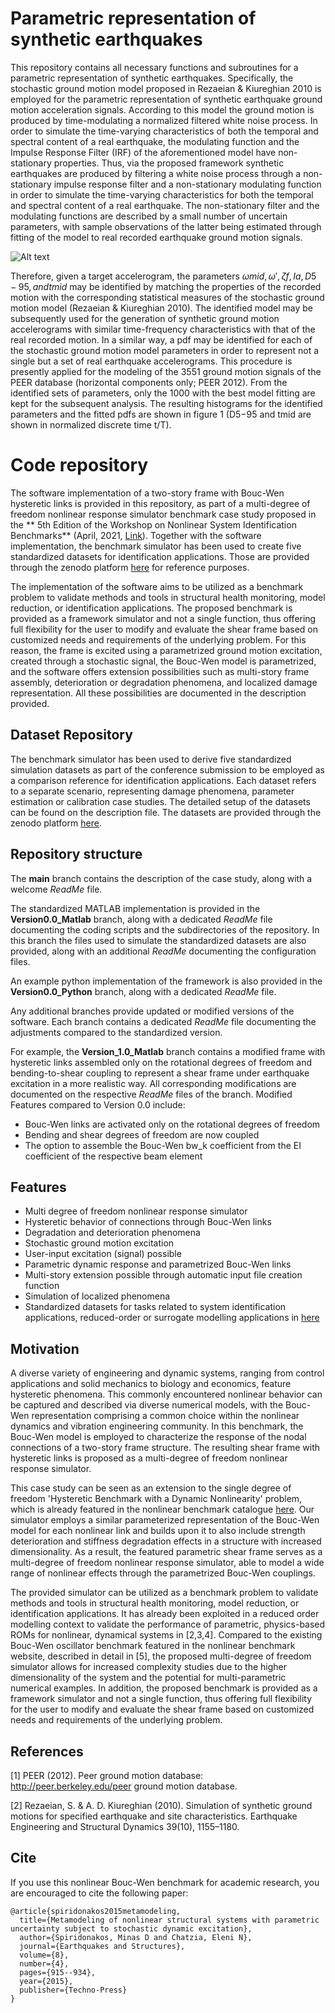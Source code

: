 # Parametric representation of synthetic earthquakes 

This repository contains all necessary functions and subroutines for a parametric representation of synthetic earthquakes. 
Specifically, the stochastic ground motion model proposed in Rezaeian & Kiureghian 2010 is employed for the parametric representation of synthetic
earthquake ground motion acceleration signals.
According to this model the ground motion is produced by time-modulating a normalized filtered white noise process. 
In order to simulate the time-varying characteristics of both the temporal and spectral content of a real earthquake, the modulating function and
the Impulse Response Filter (IRF) of the aforementioned model have non-stationary properties.
Thus, via the proposed framework synthetic earthquakes are produced by filtering a white noise process through a non-stationary impulse response filter and a
non-stationary  modulating function in order to simulate the time-varying characteristics for both the temporal and spectral content of a real earthquake. The non-stationary filter and the modulating functions are described by a small number of uncertain parameters, 
with sample observations of the latter being estimated through fitting of the model to real recorded earthquake ground motion signals.

![Alt text](/relative/path/to/img.jpg?raw=true "Schematic of the process")

Therefore, given a target accelerogram, the parameters $ωmid,ω′, ζf , Ia,D5−95, and tmid$ may be identified 
by matching the properties of the recorded motion
with the corresponding statistical measures of
the stochastic ground motion model (Rezaeian & Kiureghian
2010). The identified model may be subsequently
used for the generation of synthetic ground
motion accelerograms with similar time-frequency
characteristics with that of the real recorded motion.
In a similar way, a pdf may be identified for each
of the stochastic ground motion model parameters in
order to represent not a single but a set of real earthquake
accelerograms. This procedure is presently applied
for the modeling of the 3551 ground motion
signals of the PEER database (horizontal components
only; PEER 2012). From the identified sets of parameters,
only the 1000 with the best model fitting are
kept for the subsequent analysis. The resulting histograms
for the identified parameters and the fitted
pdfs are shown in figure 1 (D5−95 and tmid are shown
in normalized discrete time t/T).

# Code repository
The software implementation of a two-story frame with Bouc-Wen hysteretic links is provided in this repository, as part of a multi-degree of freedom nonlinear response simulator benchmark case study proposed in the ** 5th Edition of the Workshop on Nonlinear System Identification Benchmarks** (April, 2021, [Link](https://sites.google.com/view/nonlinear-benchmark/benchmarks)). Together with the software implementation, the benchmark simulator has been used to create five standardized datasets for identification applications. Those are provided through the zenodo platform [here](https://doi.org/10.5281/zenodo.4742248) for reference purposes.

The implementation of the software aims to be utilized as a benchmark problem to validate methods and tools in structural health monitoring, model reduction, or identification applications. The proposed benchmark is provided as a framework simulator and not a single function, thus offering full flexibility for the user to modify and evaluate the shear frame based on customized needs and requirements of the underlying problem. For this reason, the frame is excited using a parametrized ground motion excitation, created through a stochastic signal, the Bouc-Wen model is parametrized, and the software offers extension possibilities such as multi-story frame assembly, deterioration or degradation phenomena, and localized damage representation. All these possibilities are documented in the description provided. 

## Dataset Repository 

The benchmark simulator has been used to derive five standardized simulation datasets as part of the conference submission to be employed as a comparison reference for identification applications. Each dataset refers to a separate scenario, representing damage phenomena, parameter estimation or calibration case studies. The detailed setup of the datasets can be found on the description file. The datasets are provided through the zenodo platform [here](https://doi.org/10.5281/zenodo.4742248).

## Repository structure

The **main** branch contains the description of the case study, along with a welcome *ReadMe* file.

The standardized MATLAB implementation is provided in the **Version0.0_Matlab** branch, along with a dedicated *ReadMe* file documenting the coding scripts and the subdirectories of the repository. In this branch the files used to simulate the standardized datasets are also provided, along with an additional *ReadMe* documenting the configuration files.

An example python implementation of the framework is also provided in the **Version0.0_Python** branch, along with a dedicated *ReadMe* file.

Any additional branches provide updated or modified versions of the software. Each branch contains a dedicated *ReadMe* file documenting the adjustments compared to the standardized version. 

For example, the  **Version_1.0_Matlab** branch contains a modified frame with hysteretic links assembled only on the rotational degrees of freedom and bending-to-shear coupling to represent a shear frame under earthquake excitation in a more realistic way. All corresponding modifications are documented on the respective *ReadMe* files of the branch.
Modified Features compared to Version 0.0 include:
* Bouc-Wen links are activated only on the rotational degrees of freedom
* Bending and shear degrees of freedom are now coupled
* The option to assemble the Bouc-Wen bw_k coefficient from the EI coefficient of the respective beam element


## Features

* Multi degree of freedom nonlinear response simulator
* Hysteretic behavior of connections through Bouc-Wen links
* Degradation and deterioration phenomena
* Stochastic ground motion excitation
* User-input excitation (signal) possible
* Parametric dynamic response and parametrized Bouc-Wen links
* Multi-story extension possible through automatic input file creation function  
* Simulation of localized phenomena
* Standardized datasets for tasks related to system identification applications, reduced-order or surrogate modelling applications in [here](https://doi.org/10.5281/zenodo.4742248)

## Motivation
A diverse variety of engineering and dynamic systems, ranging from control applications and solid mechanics to biology and economics, feature hysteretic phenomena. This commonly encountered nonlinear behavior can be captured and described via diverse numerical models, with the Bouc-Wen representation comprising a common choice within the nonlinear dynamics and vibration engineering community. In this benchmark, the Bouc-Wen model is employed to characterize the response of the nodal connections of a two-story frame structure. The resulting shear frame with hysteretic links is proposed as a multi-degree of freedom nonlinear response simulator.

This case study can be seen as an extension to the single degree of freedom 'Hysteretic Benchmark with a Dynamic Nonlinearity' problem, which is already featured in the nonlinear benchmark catalogue [here](https://sites.google.com/view/nonlinear-benchmark/). Our simulator employs a similar parameterized representation of the Bouc-Wen model for each nonlinear link and builds upon it to also include strength deterioration and stiffness degradation effects in a structure with increased dimensionality. As a result, the featured parametric shear frame serves as a multi-degree of freedom nonlinear response simulator, able to model a wide range of nonlinear effects through the parametrized Bouc-Wen couplings.

The provided simulator can be utilized as a benchmark problem to validate methods and tools in structural health monitoring, model reduction, or identification applications. It has already been exploited in a reduced order modelling context to validate the performance of parametric, physics-based ROMs for nonlinear, dynamical systems in [2,3,4]. 
Compared to the existing Bouc-Wen oscillator benchmark featured in the nonlinear benchmark website, described in detail in [5], the proposed multi-degree of freedom simulator allows for increased complexity studies due to the higher dimensionality of the system and the potential for multi-parametric numerical examples. In addition, the proposed benchmark is provided as a framework simulator and not a single function, thus offering full flexibility for the user to modify and evaluate the shear frame based on customized needs and requirements of the underlying problem.

## References
[1] PEER (2012). Peer ground motion database: http://peer.berkeley.edu/peer ground motion database.

[2] Rezaeian, S. & A. D. Kiureghian (2010). Simulation of synthetic ground motions for specified earthquake and site characteristics. Earthquake Engineering and Structural Dynamics 39(10), 1155–1180.


## Cite

If you use this nonlinear Bouc-Wen benchmark for academic research, you are encouraged to cite the following paper:

```
@article{spiridonakos2015metamodeling,
  title={Metamodeling of nonlinear structural systems with parametric uncertainty subject to stochastic dynamic excitation},
  author={Spiridonakos, Minas D and Chatzia, Eleni N},
  journal={Earthquakes and Structures},
  volume={8},
  number={4},
  pages={915--934},
  year={2015},
  publisher={Techno-Press}
}
```
